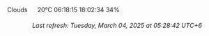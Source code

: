 <!-- Hourly Weather Update -->
  <td align="center">Clouds <img width="15" src="https://openweathermap.org/img/w/03n.png" alt=""></td>
  <td align="center">20°C</td>
  <td align="center">06:18:15</td>
  <td align="center">18:02:34</td>
  <td align="center">34%</td>
  <!-- End of Hourly Weather Update -->
  </tr>
  </table>
  <div align="center">
    <h6>
      <em>Last refresh: Tuesday, March 04, 2025 at 05:28:42 UTC+6</em>
    </h6>
  </div>
  <!-- End of Dhaka's weather table -->
